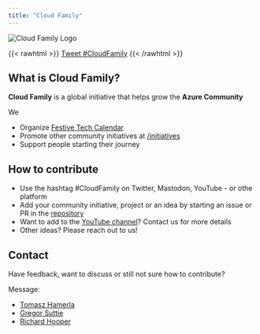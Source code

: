 ```yaml
---
title: "Cloud Family"
---
```



![Cloud Family Logo](/images/CloudFamilyLogonewsmaller.png)

{{< rawhtml >}}
<a href="https://twitter.com/intent/tweet?button_hashtag=CloudFamily&ref_src=twsrc%5Etfw" class="twitter-hashtag-button" data-size="large" data-show-count="false">Tweet #CloudFamily</a><script async src="https://platform.twitter.com/widgets.js" charset="utf-8"></script>
{{< /rawhtml >}}

## What is Cloud Family?

**Cloud Family** is a global initiative that helps grow the **Azure Community**

We 

- Organize [Festive Tech Calendar](/festivetechcalendar)
- Promote other community initiatives at [/initiatives](/initiatives)
- Support people starting their journey

## How to contribute

- Use the hashtag #CloudFamily on Twitter, Mastodon, YouTube - or othe platform
- Add your community initiative, project or an idea by starting an issue or PR in the [repository](https://github.com/CloudFamily/CloudFamily)
- Want to add to the [YouTube channel](https://www.youtube.com/channel/UCJFJM2L164fIhLqe1MdOv9w)? Contact us for more details
- Other ideas? Please reach out to us!

## Contact

Have feedback, want to discuss or still not sure how to contribute? 

Message:

- [Tomasz Hamerla](https://twitter.com/TomaszHamerla)
- [Gregor Suttie](https://twitter.com/gregor_suttie)
- [Richard Hooper](https://twitter.com/Pixel_Robots)



